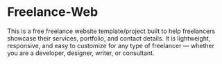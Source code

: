 # Freelance-Web
This is a free freelance website template/project built to help freelancers showcase their services, portfolio, and contact details. It is lightweight, responsive, and easy to customize for any type of freelancer — whether you are a developer, designer, writer, or consultant.

